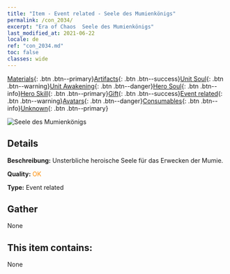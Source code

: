 ```yaml
---
title: "Item - Event related - Seele des Mumienkönigs"
permalink: /con_2034/
excerpt: "Era of Chaos  Seele des Mumienkönigs"
last_modified_at: 2021-06-22
locale: de
ref: "con_2034.md"
toc: false
classes: wide
---
```

 [Materials](/ItemsDE/){: .btn .btn--primary}[Artifacts](/ItemsDE/Artifacts/){: .btn .btn--success}[Unit Soul](/ItemsDE/UnitSoul/){: .btn .btn--warning}[Unit Awakening](/ItemsDE/UnitAwakening/){: .btn .btn--danger}[Hero Soul](/ItemsDE/HeroSoul/){: .btn .btn--info}[Hero Skill](/ItemsDE/HeroSkill/){: .btn .btn--primary}[Gift](/ItemsDE/Gift/){: .btn .btn--success}[Event related](/ItemsDE/Events/){: .btn .btn--warning}[Avatars](/ItemsDE/Avatars/){: .btn .btn--danger}[Consumables](/ItemsDE/Consumables/){: .btn .btn--info}[Unknown](/ItemsDE/Unknown/){: .btn .btn--primary}

 ![Seele des Mumienkönigs](/images/t/juexing_308.jpg)

## Details
 **Beschreibung:** Unsterbliche heroische Seele für das Erwecken der Mumie.

 **Quality:** <span style="color: #FF8C00">OK</span>

 **Type:** Event related

## Gather

  None

## This item contains:

  None


